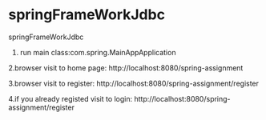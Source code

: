 # springFrameWorkJdbc
springFrameWorkJdbc

1. run main class:com.spring.MainAppApplication

2.browser visit to home page: http://localhost:8080/spring-assignment

3.browser visit to register: http://localhost:8080/spring-assignment/register

4.if you already registed visit to login: http://localhost:8080/spring-assignment/register
